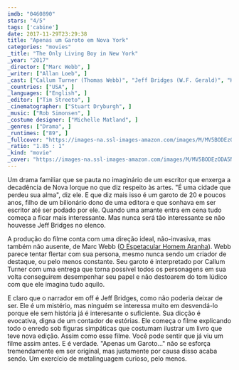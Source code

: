 ```yaml
---
imdb: "0460890"
stars: "4/5"
tags: ['cabine']
date: 2017-11-29T23:29:38
title: "Apenas um Garoto em Nova York"
categories: "movies"
_title: "The Only Living Boy in New York"
_year: "2017"
_director: ["Marc Webb", ]
_writer: ["Allan Loeb", ]
_cast: ["Callum Turner (Thomas Webb)", "Jeff Bridges (W.F. Gerald)", "Kate Beckinsale (Johanna)", "Pierce Brosnan (Ethan Webb)", "Cynthia Nixon (Judith Webb)", "Kiersey Clemons (Mimi Pastori)", "Tate Donovan (George)", "Wallace Shawn (David)", "Anh Duong (Barbara)", ]
_countries: ["USA", ]
_languages: ["English", ]
_editor: ["Tim Streeto", ]
_cinematographer: ["Stuart Dryburgh", ]
_music: ["Rob Simonsen", ]
_costume designer: ["Michelle Matland", ]
_genres: ["Drama", ]
_runtimes: ["89", ]
_fullcover: "https://images-na.ssl-images-amazon.com/images/M/MV5BODEzODA5NjU2NF5BMl5BanBnXkFtZTgwODkwNzA5MjI@.jpg"
_ratio: "1.85 : 1"
_kind: "movie"
_cover: "https://images-na.ssl-images-amazon.com/images/M/MV5BODEzODA5NjU2NF5BMl5BanBnXkFtZTgwODkwNzA5MjI@._V1._SX94_SY140_.jpg"
---
```

Um drama familiar que se pauta no imaginário de um escritor que enxerga a decadência de Nova Iorque no que diz respeito às artes. "É uma cidade que perdeu sua alma", diz ele. E que diz mais isso é um garoto de 20 e poucos anos, filho de um bilionário dono de uma editora e que sonhava em ser escritor até ser podado por ele. Quando uma amante entra em cena tudo começa a ficar mais interessante. Mas nunca será tão interessante se não houvesse Jeff Bridges no elenco.

A produção do filme conta com uma direção ideal, não-invasiva, mas também não ausente, de Marc Webb ([O Espetacular Homem Aranha](/o-espetacular-homem-aranha)). Webb parece tentar flertar com sua persona, mesmo nunca sendo um criador de destaque, ou pelo menos constante. Seu garoto é interpretado por Callum Turner com uma entrega que torna possível todos os personagens em sua volta conseguirem desempenhar seu papel e não destoarem do tom lúdico com que ele imagina tudo aquilo.

E claro que o narrador em off é Jeff Bridges, como não poderia deixar de ser. Ele é um mistério, mas ninguém se interessa muito em desvendá-lo porque ele sem história já é interesante o suficiente. Sua dicção é evocativa, digna de um contador de estórias. Ele começa o filme explicando todo o enredo sob figuras simpáticas que costumam ilustrar um livro que teve nova edição. Assim como esse filme. Você pode sentir que já viu um filme assim antes. E é verdade. "Apenas um Garoto..." não se esforça tremendamente em ser original, mas justamente por causa disso acaba sendo. Um exercício de metalinguagem curioso, pelo menos.
